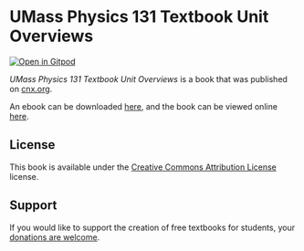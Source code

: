 # UMass Physics 131 Textbook Unit Overviews

[![Open in Gitpod](https://gitpod.io/button/open-in-gitpod.svg)](https://gitpod.io/from-referrer/)

_UMass Physics 131 Textbook Unit Overviews_ is a book that was published on [cnx.org](https://cnx.org/).

An ebook can be downloaded [here](https://github.com/cnx-user-books/cnxbook-umass-physics-131-textbook-unit-overviews/releases/latest), and the book can be viewed online [here](https://github.com/cnx-user-books/cnxbook-umass-physics-131-textbook-unit-overviews/releases/latest).

## License
This book is available under the [Creative Commons Attribution License](./LICENSE) license.

## Support
If you would like to support the creation of free textbooks for students, your [donations are welcome](https://riceconnect.rice.edu/donation/support-openstax-banner).
